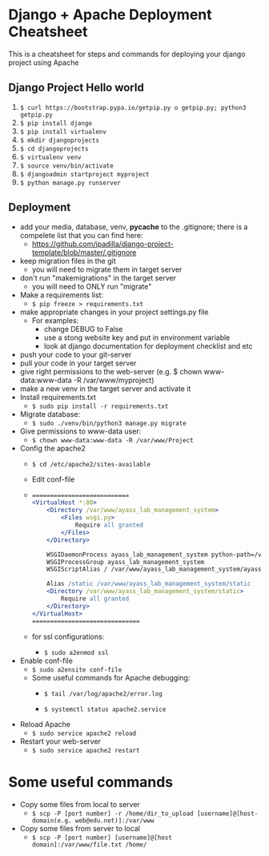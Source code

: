 # Django + Apache Deployment Cheatsheet
This is a cheatsheet for steps and commands for deploying your django project using Apache



## Django Project Hello world
 1. ```$ curl https://bootstrap.pypa.io/getpip.py o getpip.py; python3 getpip.py```
 2. ```$ pip install django```
 3. ```$ pip install virtualenv```
 4. ```$ mkdir djangoprojects```
 5. ```$ cd djangoprojects```
 6. ```$ virtualenv venv```
 7. ```$ source venv/bin/activate```
 8. ```$ djangoadmin startproject myproject```
 9. ```$ python manage.py runserver```

## Deployment
- add your media, database, venv, __pycache__ to the .gitignore; there is a compelete list that you can find here:
    - https://github.com/jpadilla/django-project-template/blob/master/.gitignore
- keep migration files in the git 
    - you will need to migrate them in target server
- don't run "makemigrations" in the target server 
    - you will need to ONLY run "migrate"
- Make a requirements list:
    - ```$ pip freeze > requirements.txt ```
- make appropriate changes in your project settings.py file
    - For examples:
        - change DEBUG to False
        - use a stong website key and put in environment variable 
        - look at django documentation for deployment checklist and etc 
- push your code to your git-server
- pull your code in your target server
- give right permissions to the web-server (e.g. $ chown www-data:www-data -R /var/www/myproject)
- make a new venv in the target server and activate it
- Install requirements.txt
    - ```$ sudo pip install -r requirements.txt ```
- Migrate database:
    - ```$ sudo ./venv/bin/python3 manage.py migrate ```
- Give permissions to www-data user:
    - ```$ chown www-data:www-data -R /var/www/Project ```
- Config the apache2
    - ```$ cd /etc/apache2/sites-available ```
    - Edit conf-file
    - 
        ``` Apache Config file:
        ===========================                                                                                                         ayass_lab_management_system.conf                                                                                                                           
        <VirtualHost *:80>
            <Directory /var/www/ayass_lab_management_system>
                <Files wsgi.py>
                    Require all granted
                </Files>
            </Directory>
        
            WSGIDaemonProcess ayass_lab_management_system python-path=/var/www/ayass_lab_management_system python-home=/var/www/ayass_lab_management_system/venv
            WSGIProcessGroup ayass_lab_management_system
            WSGIScriptAlias / /var/www/ayass_lab_management_system/ayass_lab_management_system/wsgi.py
        
            Alias /static /var/www/ayass_lab_management_system/static
            <Directory /var/www/ayass_lab_management_system/static>
                Require all granted
            </Directory>
        </VirtualHost>
        ==============================
        ```

    - for ssl configurations:
        - ```$ sudo a2enmod ssl ```
- Enable conf-file
    - ```$ sudo a2ensite conf-file```
    - Some useful commands for Apache debugging:
        - ```$ tail /var/log/apache2/error.log ```

        - ```$ systemctl status apache2.service ```
- Reload Apache
    - ```$ sudo service apache2 reload```
- Restart your web-server
    - ```$ sudo service apache2 restart```


# Some useful commands
- Copy some files from local to server
    - ```$ scp -P [port number] -r /home/dir_to_upload [username]@[host-domain(e.g. web@edu.net)]:/var/www```
- Copy some files from server to local
    - ```$ scp -P [port number] [username]@[host domain]:/var/www/file.txt /home/```












